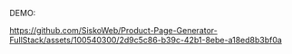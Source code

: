 DEMO: 


https://github.com/SiskoWeb/Product-Page-Generator-FullStack/assets/100540300/2d9c5c86-b39c-42b1-8ebe-a18ed8b3bf0a

